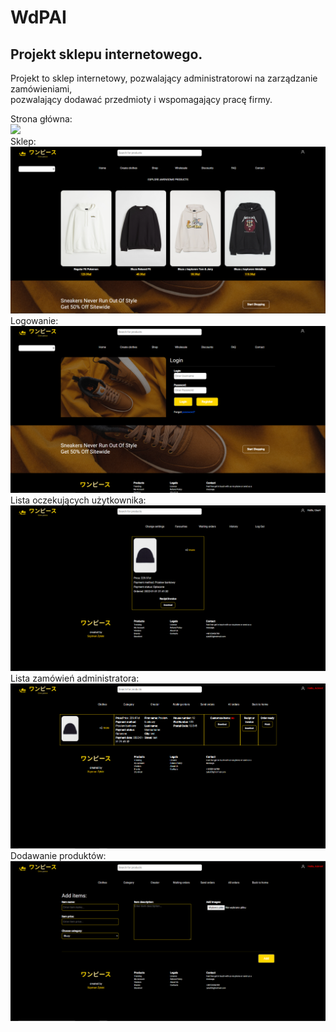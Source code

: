 # WdPAI

<h2> Projekt sklepu internetowego.</h2>

Projekt to sklep internetowy, pozwalający administratorowi na zarządzanie zamówieniami,<br>
pozwalający dodawać przedmioty i wspomagający pracę firmy.

Strona główna: <br>
<img src="../public/images/md images/1.png"><br>
Sklep: <br>
<img src="public/images/md images/2.png"><br>
Logowanie: <br>
<img src="public/images/md images/3.png"><br>
Lista oczekujących użytkownika: <br>
<img src="public/images/md images/4.png"><br>
Lista zamówień administratora: <br>
<img src="public/images/md images/5.png"><br>
Dodawanie produktów: <br>
<img src="public/images/md images/6.png">